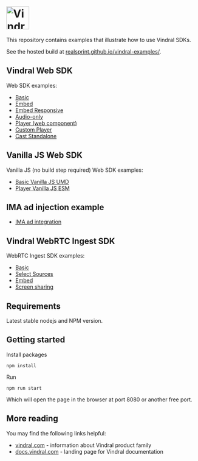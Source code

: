 # <a href='https://vindral.com'><img src='https://docs.vindral.com/img/logo.svg' height='60' alt='Vindral Logo' aria-label='vindral.com' /></a>

This repository contains examples that illustrate how to use Vindral SDKs.

See the hosted build at [realsprint.github.io/vindral-examples/](https://realsprint.github.io/vindral-examples/).

## Vindral Web SDK

Web SDK examples:

- [Basic](https://realsprint.github.io/vindral-examples/basic/)
- [Embed](https://realsprint.github.io/vindral-examples/embed/)
- [Embed Responsive](https://realsprint.github.io/vindral-examples/embed-responsive/)
- [Audio-only](https://realsprint.github.io/vindral-examples/audio-only/)
- [Player (web component)](https://realsprint.github.io/vindral-examples/player/)
- [Custom Player](https://realsprint.github.io/vindral-examples/custom-player/)
- [Cast Standalone](https://realsprint.github.io/vindral-examples/cast-standalone/)

## Vanilla JS Web SDK

Vanilla JS (no build step required) Web SDK examples:

- [Basic Vanilla JS UMD](https://realsprint.github.io/vindral-examples/vanilla-js-umd/)
- [Player Vanilla JS ESM](https://realsprint.github.io/vindral-examples/vanilla-js-player-esm/)

## IMA ad injection example

- [IMA ad integration](https://realsprint.github.io/vindral-examples/player-ima/)

## Vindral WebRTC Ingest SDK

WebRTC Ingest SDK examples:

- [Basic](https://realsprint.github.io/vindral-examples/webrtc-ingest-basic/)
- [Select Sources](https://realsprint.github.io/vindral-examples/webrtc-ingest-sources/)
- [Embed](https://realsprint.github.io/vindral-examples/webrtc-ingest-embed/)
- [Screen sharing](https://realsprint.github.io/vindral-examples/webrtc-ingest-screen-sharing/)

## Requirements

Latest stable nodejs and NPM version.

## Getting started

Install packages

`npm install`

Run

`npm run start`

Which will open the page in the browser at port 8080 or another free port.

## More reading

You may find the following links helpful:

- [vindral.com](https://www.vindral.com) - information about Vindral product family
- [docs.vindral.com](https://docs.vindral.com) - landing page for Vindral documentation
